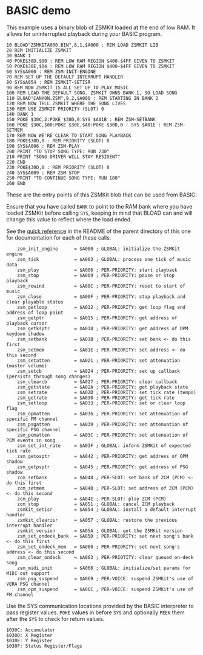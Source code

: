 # BASIC demo

This example uses a binary blob of ZSMKit loaded at the end of low RAM. It allows for uninterrupted playback during your BASIC program.

```BASIC
10 BLOAD"ZSMKITA000.BIN",8,1,$A000 : REM LOAD ZSMKIT LIB
20 REM INITIALIZE ZSMKIT
30 BANK 1
40 POKE$30D,$00 : REM LOW RAM REGION $400-$4FF GIVEN TO ZSMKIT
50 POKE$30E,$04 : REM LOW RAM REGION $400-$4FF GIVEN TO ZSMKIT
60 SYS$A000 : REM ZSM-INIT-ENGINE
70 REM SET UP THE DEFAULT INTERRUPT HANDLER
80 SYS$A054 : REM ZSMKIT-SETISR
90 REM NOW ZSMKIT IS ALL SET UP TO PLAY MUSIC
100 REM LOAD THE DEFAULT SONG. ZSMKIT OWNS BANK 1, SO LOAD SONG
110 BLOAD"CANYON.ZSM",8,2,$A000 : REM STARTING IN BANK 2
120 REM NOW TELL ZSMKIT WHERE THE SONG LIVES
130 REM USE ZSMKIT PRIORITY (SLOT) 0
140 BANK 1
150 POKE $30C,2:POKE $30D,0:SYS $A01B : REM ZSM-SETBANK
160 POKE $30C,$00:POKE $30E,$A0:POKE $30D,0 : SYS $A01E : REM ZSM-SETMEM
170 REM NOW WE'RE CLEAR TO START SONG PLAYBACK
180 POKE$30D,0 : REM PRIORITY (SLOT) 0
190 SYS$A006 : REM ZSM-PLAY
200 PRINT "TO STOP SONG TYPE: RUN 230"
210 PRINT "SONG DRIVER WILL STAY RESIDENT"
220 END
230 POKE$30D,0 : REM PRIORITY (SLOT) 0
240 SYS$A009 : REM ZSM-STOP
250 PRINT "TO CONTINUE SONG TYPE: RUN 180"
260 END

```

These are the entry points of this ZSMKit blob that can be used from BASIC.

Ensure that you have called `BANK` to point to the RAM bank where you have loaded ZSMKit before calling `SYS`, keeping in mind that BLOAD can and will change this value to reflect where the load ended.

See the [quick reference](..) in the README of the parent directory of this one for documentation for each of these calls.

```
    zsm_init_engine      = $A000 ; GLOBAL: initialize the ZSMKit engine
    zsm_tick             = $A003 ; GLOBAL: process one tick of music data
    zsm_play             = $A006 ; PER-PRIORITY: start playback
    zsm_stop             = $A009 ; PER-PRIORITY: pause or stop playback
    zsm_rewind           = $A00C ; PER-PRIORITY: reset to start of music
    zsm_close            = $A00F ; PER-PRIORITY: stop playback and clear playable status
    zsm_getloop          = $A012 ; PER-PRIORITY: get loop flag and address of loop point
    zsm_getptr           = $A015 ; PER-PRIORITY: get address of playback cursor
    zsm_getksptr         = $A018 ; PER-PRIORITY: get address of OPM keydown shadow
    zsm_setbank          = $A01B ; PER-PRIORITY: set bank <- do this first
    zsm_setmem           = $A01E ; PER-PRIORITY: set address <- do this second
    zsm_setatten         = $A021 ; PER-PRIORITY: set attenuation (master volume)
    zsm_setcb            = $A024 ; PER-PRIORITY: set up callback (persists through song changes)
    zsm_clearcb          = $A027 ; PER-PRIORITY: clear callback
    zsm_getstate         = $A02A ; PER-PRIORITY: get playback state
    zsm_setrate          = $A02D ; PER-PRIORITY: set tick rate (tempo)
    zsm_getrate          = $A030 ; PER-PRIORITY: get tick rate
    zsm_setloop          = $A033 ; PER-PRIORITY: set or clear loop flag
    zsm_opmatten         = $A036 ; PER-PRIORITY: set attenuation of specific FM channel
    zsm_psgatten         = $A039 ; PER-PRIORITY: set attenuation of specific PSG channel
    zsm_pcmatten         = $A03C ; PER-PRIORITY: set attenuation of PCM events in song
    zsm_set_int_rate     = $A03F ; GLOBAL: inform ZSMKit of expected tick rate
    zsm_getosptr         = $A042 ; PER-PRIORITY: get address of OPM shadow
    zsm_getpsptr         = $A045 ; PER-PRIORITY: get address of PSG shadow
    zcm_setbank          = $A048 ; PER-SLOT: set bank of ZCM (PCM) <- do this first
    zcm_setmem           = $A04B ; PER-SLOT: set address of ZCM (PCM) <- do this second
    zcm_play             = $A04E ; PER-SLOT: play ZCM (PCM)
    zcm_stop             = $A051 ; GLOBAL: cancel ZCM playback
    zsmkit_setisr        = $A054 ; GLOBAL: install a default interrupt handler
    zsmkit_clearisr      = $A057 ; GLOBAL: restore the previous interrupt handler
    zsmkit_version       = $A05A ; GLOBAL: get the ZSMKit version
    zsm_set_ondeck_bank  = $A05D ; PER-PRIORITY: set next song's bank <- do this first
    zsm_set_ondeck_mem   = $A060 ; PER-PRIORITY: set next song's address <- do this second
    zsm_clear_ondeck     = $A063 ; PER-PRIOTITY: clear queued on-deck song
    zsm_midi_init        = $A066 ; GLOBAL: initialize/set params for MIDI out support
    zsm_psg_suspend      = $A069 ; PER-VOICE: suspend ZSMKit's use of VERA PSG channel
    zsm_opm_suspend      = $A06C ; PER-VOICE: suspend ZSMKit's use of FM channel

```

Use the SYS communication locations provided by the BASIC interpreter to
pass register values.  `POKE` values in before `SYS` and optionally `PEEK` them after the `SYS` to check for return values.

```
$030C: Accumulator
$030D: X Register
$030E: Y Register
$030F: Status Register/Flags
```
